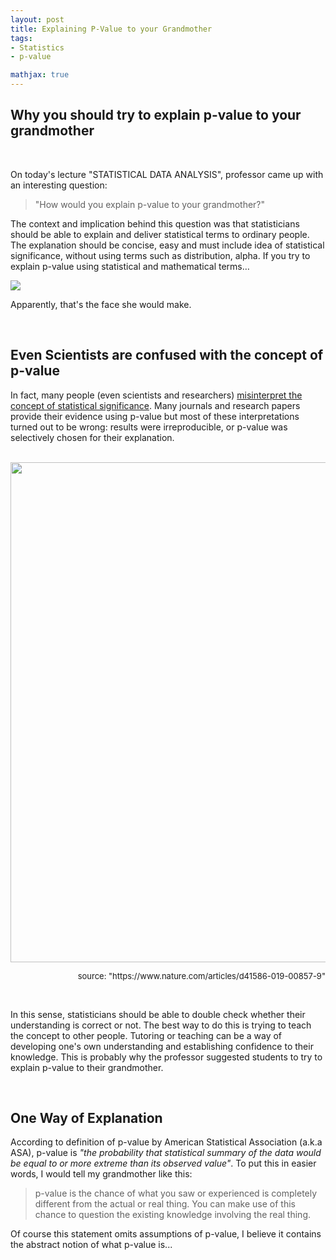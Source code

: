 ```yaml
---
layout: post
title: Explaining P-Value to your Grandmother
tags:
- Statistics
- p-value

mathjax: true
---
```




## Why you should try to explain p-value to your grandmother

<br>

On today's lecture "STATISTICAL DATA ANALYSIS", professor came up with an interesting question:

> "How would you explain p-value to your grandmother?" 

The context and implication behind this question was that statisticians should be able to explain and deliver statistical terms to ordinary people. The explanation should be concise, easy and must include idea of statistical significance, without using terms such as distribution, alpha. If you try to explain p-value using statistical and mathematical terms… 

<img src="https://encrypted-tbn0.gstatic.com/images?q=tbn:ANd9GcS3sre8HWr_3GKKal2biZRp-_DPvicKJFSSqkNITmTYCU6n17IT-g">



Apparently, that's the face she would make.



<br>

## Even Scientists are confused with the concept of p-value

In fact, many people (even scientists and researchers) [misinterpret the concept of statistical significance](https://agdal1125.github.io/2018/12/04/P-value.html). Many journals and research papers provide their evidence using p-value but most of these interpretations turned out to be wrong: results were irreproducible, or p-value was selectively chosen for their explanation.

<br>

<img src="https://media.nature.com/w800/magazine-assets/d41586-019-00857-9/d41586-019-00857-9_16551624.jpg" width=800> 


<p align="right"><font size=2.5px> source: "https://www.nature.com/articles/d41586-019-00857-9" </font></p>

<br>

In this sense, statisticians should be able to double check whether their understanding is correct or not. The best way to do this is trying to teach the concept to other people. Tutoring or teaching can be a way of developing one's own understanding and establishing confidence to their knowledge. This is probably why the professor suggested students to try to explain p-value to their grandmother. 

<br>

## One Way of Explanation

According to definition of p-value by American Statistical Association (a.k.a ASA), p-value is _"the probability that statistical summary of the data would be equal to or more extreme than its observed value"_. To put this in easier words, I would tell my grandmother like this:

> p-value is the chance of what you saw or experienced is completely different from the actual or real thing. You can make use of this chance to question the existing knowledge involving the real thing.

Of course this statement omits assumptions of p-value, I believe it contains the abstract notion of what p-value is...